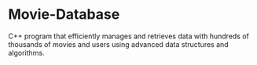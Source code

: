 # Movie-Database
C++ program that efficiently manages and retrieves data with hundreds of thousands of movies and users using advanced data structures and algorithms.
